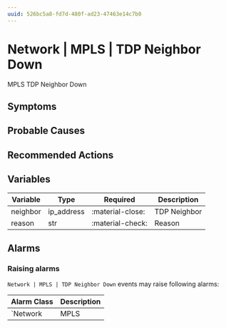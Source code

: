 ```yaml
---
uuid: 526bc5a8-fd7d-480f-ad23-47463e14c7b0
---
```

# Network | MPLS | TDP Neighbor Down

MPLS TDP Neighbor Down

## Symptoms

## Probable Causes

## Recommended Actions

## Variables

Variable | Type | Required | Description
--- | --- | --- | ---
neighbor | ip_address | :material-close: | TDP Neighbor
reason | str | :material-check: | Reason

## Alarms

### Raising alarms

`Network | MPLS | TDP Neighbor Down` events may raise following alarms:

Alarm Class | Description
--- | ---
`Network | MPLS | TDP Neighbor Down` | dispose
